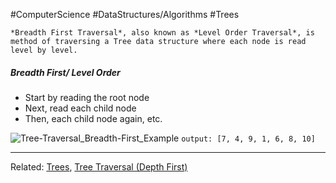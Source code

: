#ComputerScience #DataStructures/Algorithms #Trees 

```ad-summary
*Breadth First Traversal*, also known as *Level Order Traversal*, is method of traversing a Tree data structure where each node is read level by level. 
```


##### Breadth First/ Level Order
- Start by reading the root node
- Next, read each child node
- Then, each child node again, etc.

![Tree-Traversal_Breadth-First_Example](Tree-Traversal_Breadth-First_Example.png)
`output: [7, 4, 9, 1, 6, 8, 10]`

---
Related: [Trees](Trees.md), [Tree Traversal (Depth First)](Tree%20Traversal%20(Depth%20First).md)